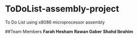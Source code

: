 # ToDoList-assembly-project

To Do List using x8086 microprocessor assembly

##Team Members
**Farah Hesham**
**Rawan Gaber**
**Shahd Ibrahim**
